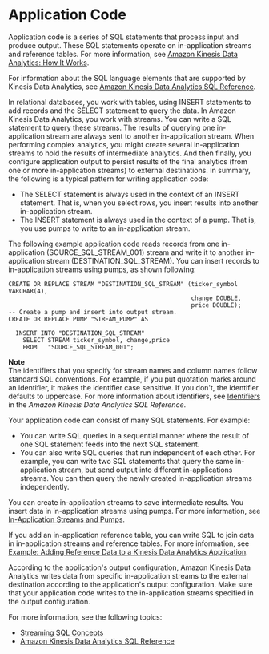 # Application Code<a name="how-it-works-app-code"></a>

Application code is a series of SQL statements that process input and produce output\. These SQL statements operate on in\-application streams and reference tables\. For more information, see [Amazon Kinesis Data Analytics: How It Works](how-it-works.md)\. 

For information about the SQL language elements that are supported by Kinesis Data Analytics, see [Amazon Kinesis Data Analytics SQL Reference](https://docs.aws.amazon.com/kinesisanalytics/latest/sqlref/analytics-sql-reference.html)\.

In relational databases, you work with tables, using INSERT statements to add records and the SELECT statement to query the data\. In Amazon Kinesis Data Analytics, you work with streams\. You can write a SQL statement to query these streams\. The results of querying one in\-application stream are always sent to another in\-application stream\. When performing complex analytics, you might create several in\-application streams to hold the results of intermediate analytics\. And then finally, you configure application output to persist results of the final analytics \(from one or more in\-application streams\) to external destinations\. In summary, the following is a typical pattern for writing application code:
+ The SELECT statement is always used in the context of an INSERT statement\. That is, when you select rows, you insert results into another in\-application stream\.
+ The INSERT statement is always used in the context of a pump\. That is, you use pumps to write to an in\-application stream\.

The following example application code reads records from one in\-application \(SOURCE\_SQL\_STREAM\_001\) stream and write it to another in\-application stream \(DESTINATION\_SQL\_STREAM\)\. You can insert records to in\-application streams using pumps, as shown following:

```
CREATE OR REPLACE STREAM "DESTINATION_SQL_STREAM" (ticker_symbol VARCHAR(4), 
                                                   change DOUBLE, 
                                                   price DOUBLE);
-- Create a pump and insert into output stream.
CREATE OR REPLACE PUMP "STREAM_PUMP" AS 

  INSERT INTO "DESTINATION_SQL_STREAM" 
    SELECT STREAM ticker_symbol, change,price
    FROM   "SOURCE_SQL_STREAM_001";
```

**Note**  
The identifiers that you specify for stream names and column names follow standard SQL conventions\. For example, if you put quotation marks around an identifier, it makes the identifier case sensitive\. If you don't, the identifier defaults to uppercase\. For more information about identifiers, see [Identifiers](https://docs.aws.amazon.com/kinesisanalytics/latest/sqlref/sql-reference-identifiers.html) in the *Amazon Kinesis Data Analytics SQL Reference*\.

Your application code can consist of many SQL statements\. For example:
+ You can write SQL queries in a sequential manner where the result of one SQL statement feeds into the next SQL statement\.
+ You can also write SQL queries that run independent of each other\. For example, you can write two SQL statements that query the same in\-application stream, but send output into different in\-applications streams\. You can then query the newly created in\-application streams independently\. 

You can create in\-application streams to save intermediate results\. You insert data in in\-application streams using pumps\. For more information, see [In\-Application Streams and Pumps](streams-pumps.md)\.

If you add an in\-application reference table, you can write SQL to join data in in\-application streams and reference tables\. For more information, see [Example: Adding Reference Data to a Kinesis Data Analytics Application](app-add-reference-data.md)\.

According to the application's output configuration, Amazon Kinesis Data Analytics writes data from specific in\-application streams to the external destination according to the application's output configuration\. Make sure that your application code writes to the in\-application streams specified in the output configuration\. 

For more information, see the following topics:
+  [Streaming SQL Concepts](streaming-sql-concepts.md)
+ [Amazon Kinesis Data Analytics SQL Reference](https://docs.aws.amazon.com/kinesisanalytics/latest/sqlref/analytics-sql-reference.html)